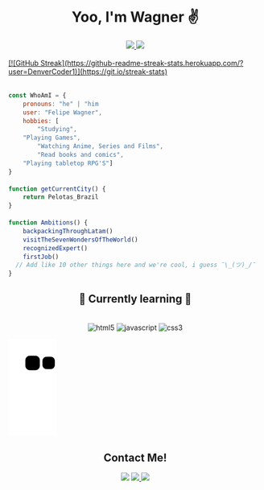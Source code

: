 <h1 align="center"> Yoo, I'm Wagner ✌ </h1>

<div align="center">
  <a href="https://github.com/vxgnxx">
  <img height="150em" src="https://github-readme-stats.vercel.app/api?username=vxgnxx&show_icons=true&theme=highcontrast&include_all_commits=true&count_private=true"/>
  <img height="150em" src="https://github-readme-stats.vercel.app/api/top-langs/?username=vxgnxx&layout=compact&langs_count=7&theme=highcontrast"/>
</div> 
<br>
<div>
  [![GitHub Streak](https://github-readme-streak-stats.herokuapp.com/?user=DenverCoder1)](https://git.io/streak-stats)
</div
<br>
	
```javascript

const WhoAmI = {
    pronouns: "he" | "him
    user: "Felipe Wagner",
    hobbies: [
        "Studying",
	"Playing Games",
        "Watching Anime, Series and Films",
        "Read books and comics",
	"Playing tabletop RPG'S"]
}
	
function getCurrentCity() {
    return Pelotas_Brazil
}
	
function Ambitions() {
    backpackingThroughLatam()
    visitTheSevenWondersOfTheWorld()
    recognizedExpert()
    firstJob()
  // Add like 10 other things here and we're cool, i guess ¯\_(ツ)_/¯
} 
 ```
<h2 align="center">🌱 Currently learning 🌱</h2>

<div style="display: inline_block" align="center"><br>
  <img align="center" alt="html5" height="60" width="80" src="https://cdn.jsdelivr.net/gh/devicons/devicon/icons/html5/html5-plain.svg" />
  <img align="center" alt="javascript" height="60" width="80" src="https://cdn.jsdelivr.net/gh/devicons/devicon/icons/javascript/javascript-plain.svg" />
  <img align="center" alt="css3" height="60" width="80" src="https://cdn.jsdelivr.net/gh/devicons/devicon/icons/css3/css3-plain.svg" />
</div>

![Snake animation](https://github.com/vxgnxx/vxgnxx/blob/output/github-contribution-grid-snake.svg)

<h2 align="center">Contact Me!</h2>

<div align="center">
	<a href="https://t.me/Vxgnxx" target="_blank"><img src="https://img.shields.io/badge/Telegram-2CA5E0?style=for-the-badge&logo=telegram&logoColor=white" target="_blank"></a>
	<a href="mailto:fws.buss@gmail.com" target="_blank"><img src="https://img.shields.io/badge/Gmail-D14836?style=for-the-badge&logo=gmail&logoColor=white" target="_blank"</a>
	<a href="https://www.linkedin.com/in/wagner33/" target="_blank"><img src="https://img.shields.io/badge/LinkedIn-0077B5?style=for-the-badge&logo=linkedin&logoColor=white" target="_blank"></a>
</div>


